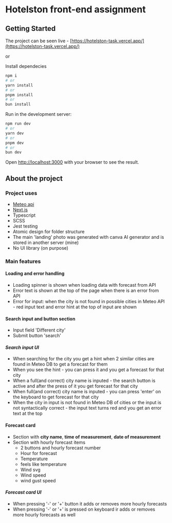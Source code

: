 # Hotelston front-end assignment

## Getting Started

The project can be seen live - [https://hotelston-task.vercel.app/](https://hotelston-task.vercel.app/)

or

Install dependecies

```bash
npm i
# or
yarn install
# or
pnpm install
# or
bun install
```

Run in the development server:

```bash
npm run dev
# or
yarn dev
# or
pnpm dev
# or
bun dev
```

Open [http://localhost:3000](http://localhost:3000) with your browser to see the result.

## About the project

### Project uses

-   [Meteo api](https://api.meteo.lt/)
-   [Next.js](https://nextjs.org/)
-   Typescript
-   SCSS
-   Jest testing
-   Atomic design for folder structure
-   The main 'landing' photo was generated with canva AI generator and is stored in another server (mine)
-   No UI library (on purpose)

### Main features

#### Loading and error handling

-   Loading spinner is shown when loading data with forecast from API
-   Error text is shown at the top of the page when there is an error from API
-   Error for input: when the city is not found in possible cities in Meteo API - red input text and error hint at the top of input are shown

#### Search input and button section

-   Input field 'Different city'
-   Submit button 'search'

#### _Search input UI_

-   When searching for the city you get a hint when 2 similar cities are found in Meteo DB to get a forecast for them
-   When you see the hint - you can press it and you get a forecast for that city
-   When a full(and correct) city name is inputed - the search button is active and after the press of it you get forecast for that city
-   When full(and correct) city name is inputed - you can press 'enter' on the keyboard to get forecast for that city
-   When the city in input is not found in Meteo DB of cities or the input is not syntactically correct - the input text turns red and you get an error text at the top

#### Forecast card

-   Section with **city name**, **time of measurement**, **date of measurement**
-   Section with hourly forecast items
    -   2 buttons and hourly forecast number
    -   Hour for forecast
    -   Temperature
    -   feels like temperature
    -   Wind svg
    -   Wind speed
    -   wind gust speed

#### _Forecast card UI_

-   When pressing '-' or '+' button it adds or removes more hourly forecasts
-   When pressing '-' or '+' is pressed on keyboard ir adds or removes more hourly forecasts as well
